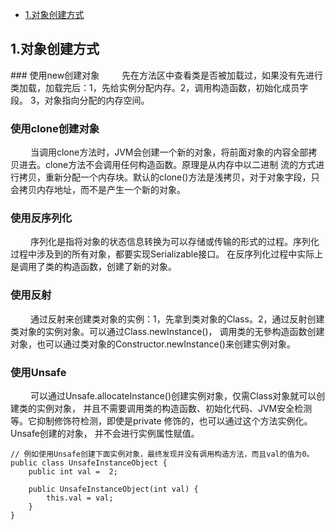 * [1.对象创建方式](#1)

<h2 id="1">1.对象创建方式</h2>
### 使用new创建对象
&emsp;&emsp; 先在方法区中查看类是否被加载过，如果没有先进行类加载，加载完后：1，先给实例分配内存。2，调用构造函数，初始化成员字段。
3，对象指向分配的内存空间。

### 使用clone创建对象
&emsp;&emsp; 当调用clone方法时，JVM会创建一个新的对象，将前面对象的内容全部拷贝进去。clone方法不会调用任何构造函数。原理是从内存中以二进制
流的方式进行拷贝，重新分配一个内存块。默认的clone()方法是浅拷贝，对于对象字段，只会拷贝内存地址，而不是产生一个新的对象。

### 使用反序列化
&emsp;&emsp; 序列化是指将对象的状态信息转换为可以存储或传输的形式的过程。序列化过程中涉及到的所有对象，都要实现Serializable接口。
在反序列化过程中实际上是调用了类的构造函数，创建了新的对象。

### 使用反射
&emsp;&emsp; 通过反射来创建类对象的实例：1，先拿到类对象的Class。2，通过反射创建类对象的实例对象。可以通过Class.newInstance()，
调用类的无參构造函数创建对象，也可以通过类对象的Constructor.newInstance()来创建实例对象。

### 使用Unsafe
&emsp;&emsp; 可以通过Unsafe.allocateInstance()创建实例对象，仅需Class对象就可以创建类的实例对象，
并且不需要调用类的构造函数、初始化代码、JVM安全检测等。它抑制修饰符检测，即使是private 修饰的，也可以通过这个方法实例化。Unsafe创建的对象，
并不会进行实例属性赋值。

    // 例如使用Unsafe创建下面实例对象，最终发现并没有调用构造方法，而且val的值为0。
    public class UnsafeInstanceObject {
        public int val =  2;
    
        public UnsafeInstanceObject(int val) {
            this.val = val;
        }
    }